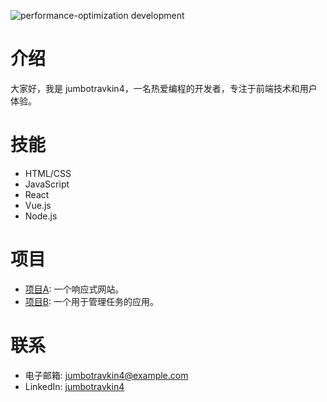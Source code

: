 ![performance-optimization development](https://media3.giphy.com/media/v1.Y2lkPTdiYzJhNDkwb2RlaHUzdGV5ODdhODJpOHd6NGZ1bTI1cHBnbnBpdHlzNnA4Mml1eSZlcD12MV9naWZzX3NlYXJjaCZjdD1n/3o6MbrCGp7tchild84/giphy.gif)

# 介绍
大家好，我是 jumbotravkin4，一名热爱编程的开发者，专注于前端技术和用户体验。

# 技能
- HTML/CSS
- JavaScript
- React
- Vue.js
- Node.js

# 项目
- [项目A](https://github.com/jumbotravkin4/project-a): 一个响应式网站。
- [项目B](https://github.com/jumbotravkin4/project-b): 一个用于管理任务的应用。

# 联系
- 电子邮箱: jumbotravkin4@example.com
- LinkedIn: [jumbotravkin4](https://www.linkedin.com/in/jumbotravkin4)